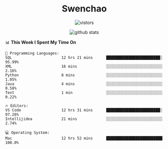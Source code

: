 <h1 align="center">Swenchao</h3>

<p align="center">
  <img src="https://visitor-badge.glitch.me/badge?page_id=Swenchao" alt="vistors" />
</p>

<p align="center">
  <img src="https://github-readme-stats.vercel.app/api?username=Swenchao&count_private=true&show_icons=true&theme=vue-dark&hide_title=true" alt="github stats" />
</p>

<!--START_SECTION:waka-->
📊 **This Week I Spent My Time On** 

```text
💬 Programming Languages: 
SQL                      12 hrs 21 mins      ████████████████████████░   95.99% 
XML                      16 mins             ░░░░░░░░░░░░░░░░░░░░░░░░░   2.16% 
Python                   8 mins              ░░░░░░░░░░░░░░░░░░░░░░░░░   1.05% 
Java                     4 mins              ░░░░░░░░░░░░░░░░░░░░░░░░░   0.58% 
Text                     1 min               ░░░░░░░░░░░░░░░░░░░░░░░░░   0.22%

🔥 Editors: 
VS Code                  12 hrs 31 mins      ████████████████████████░   97.26% 
Intellijidea             21 mins             ░░░░░░░░░░░░░░░░░░░░░░░░░   2.74%

💻 Operating System: 
Mac                      12 hrs 52 mins      █████████████████████████   100.0%

```


<!--END_SECTION:waka-->
